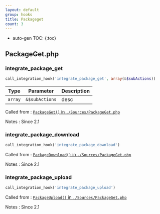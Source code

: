```yaml
---
layout: default
group: hooks
title: Packageget
count: 3
---
```

* auto-gen TOC:
{:toc}

## PackageGet.php
### integrate_package_get

```php
call_integration_hook('integrate_package_get', array(&$subActions))
```

Type|Parameter|Description
---|---|---
`array`|`&$subActions`|desc

Called from
: [`PackageGet()` in `./Sources/PackageGet.php`](../docs/packageget.html#packageget)

Notes
: Since 2.1

### integrate_package_download

```php
call_integration_hook('integrate_package_download')
```


Called from
: [`PackageDownload()` in `./Sources/PackageGet.php`](../docs/packageget.html#packagedownload)

Notes
: Since 2.1

### integrate_package_upload

```php
call_integration_hook('integrate_package_upload')
```


Called from
: [`PackageUpload()` in `./Sources/PackageGet.php`](../docs/packageget.html#packageupload)

Notes
: Since 2.1


